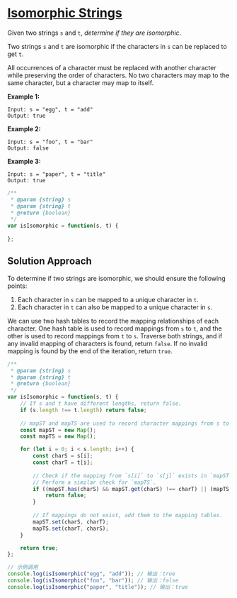 # [Isomorphic Strings](https://leetcode.cn/problems/isomorphic-strings/)

Given two strings `s` and `t`, *determine if they are isomorphic*.

Two strings `s` and `t` are isomorphic if the characters in `s` can be replaced to get `t`.

All occurrences of a character must be replaced with another character while preserving the order of characters. No two characters may map to the same character, but a character may map to itself.

 

**Example 1:**

```
Input: s = "egg", t = "add"
Output: true
```

**Example 2:**

```
Input: s = "foo", t = "bar"
Output: false
```

**Example 3:**

```
Input: s = "paper", t = "title"
Output: true
```

```js
/**
 * @param {string} s
 * @param {string} t
 * @return {boolean}
 */
var isIsomorphic = function(s, t) {
	
};
```

## Solution Approach

To determine if two strings are isomorphic, we should ensure the following points:

1. Each character in `s` can be mapped to a unique character in `t`.
2. Each character in `t` can also be mapped to a unique character in `s`.

We can use two hash tables to record the mapping relationships of each character. One hash table is used to record mappings from `s` to `t`, and the other is used to record mappings from `t` to `s`. Traverse both strings, and if any invalid mapping of characters is found, return `false`. If no invalid mapping is found by the end of the iteration, return `true`.

```js
/**
 * @param {string} s
 * @param {string} t
 * @return {boolean}
 */
var isIsomorphic = function(s, t) {
    // If s and t have different lengths, return false.
    if (s.length !== t.length) return false;
	
    // mapST and mapTS are used to record character mappings from s to t and from t to s, respectively.
    const mapST = new Map();
    const mapTS = new Map();

    for (let i = 0; i < s.length; i++) {
        const charS = s[i];
        const charT = t[i];
		
        // Check if the mapping from `s[i]` to `s[j]` exists in `mapST`, return false if it exists but does not match.
        // Perform a similar check for `mapTS`.
        if ((mapST.has(charS) && mapST.get(charS) !== charT) || (mapTS.has(charT) && mapTS.get(charT) !== charS)) {
            return false;
        }
		
        // If mappings do not exist, add them to the mapping tables.
        mapST.set(charS, charT);
        mapTS.set(charT, charS);
    }

    return true;
};

// 示例调用
console.log(isIsomorphic("egg", "add")); // 输出：true
console.log(isIsomorphic("foo", "bar")); // 输出：false
console.log(isIsomorphic("paper", "title")); // 输出：true
```

